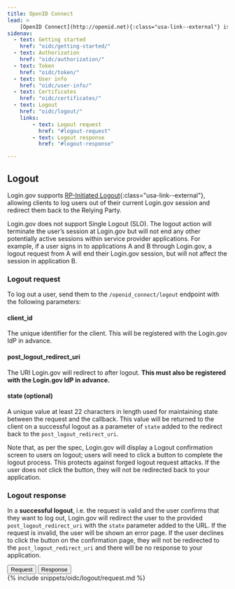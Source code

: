 ```yaml
---
title: OpenID Connect
lead: >
    [OpenID Connect](http://openid.net){:class="usa-link--external"} is a simple identity layer built on top of the OAuth 2.0 protocol. Login.gov supports [version 1.0](http://openid.net/specs/openid-connect-core-1_0.html){:class="usa-link--external"} of the specification and conforms to the [iGov Profile](https://openid.net/wg/igov){:class="usa-link--external"}.
sidenav:
  - text: Getting started
    href: "oidc/getting-started/"
  - text: Authorization
    href: "oidc/authorization/"
  - text: Token
    href: "oidc/token/"
  - text: User info
    href: "oidc/user-info/"
  - text: Certificates
    href: "oidc/certificates/"
  - text: Logout
    href: "oidc/logout/"
    links:
        - text: Logout request
          href: "#logout-request"
        - text: Logout response
          href: "#logout-response"

---
```


<div class="grid-row grid-gap">
    <div class="desktop:grid-col-8 mobile:grid-col-full" markdown="1">

## Logout

Login.gov supports [RP-Initiated Logout](https://openid.net/specs/openid-connect-session-1_0.html#RPLogout){:class="usa-link--external"}, allowing clients to log users out of their current Login.gov session and redirect them back to the Relying Party.

Login.gov does not support Single Logout (SLO). The logout action will terminate the user’s session at Login.gov but will not end any other potentially active sessions within service provider applications. For example, if a user signs in to applications A and B through Login.gov, a logout request from A will end their Login.gov session, but will not affect the session in application B.

### Logout request

To log out a user, send them to the `/openid_connect/logout` endpoint with the following parameters:

<div class="dev-doc-row">
    <div class="grid-row">
    <div class="grid-col-5">
        <h4 class="parameters clearfix">client_id</h4>
    </div>
    <div class="grid-col-7 padding-bottom-2">
        The unique identifier for the client. This will be registered with the Login.gov IdP in advance.
    </div>
    </div>
</div>
<div class="dev-doc-row">
    <div class="grid-row">
    <div class="grid-col-5">
        <h4 class="parameters clearfix">post_logout_redirect_uri</h4>
    </div>
    <div class="grid-col-7 padding-bottom-2">
        The URI Login.gov will redirect to after logout. <strong>This must also be registered with the Login.gov IdP in advance.</strong>
    </div>
    </div>
</div>
<div class="dev-doc-row">
    <div class="grid-row">
    <div class="grid-col-5">
        <h4 class="parameters clearfix">state <span class="text-normal">(optional)</span></h4>
    </div>
    <div class="grid-col-7 padding-bottom-2">
        A unique value at least 22 characters in length used for maintaining state between the request and the callback. This value will be returned to the client on a successful logout as a parameter of <code class="language-plaintext highlighter-rouge">state</code> added to the redirect back to the <code class="language-plaintext highlighter-rouge">post_logout_redirect_uri</code>.
    </div>
    </div>
</div>

Note that, as per the spec, Login.gov will display a Logout confirmation screen to users on logout; users will need to click a button to complete the logout process. This protects against forged logout request attacks. If the user does not click the button, they will not be redirected back to your application.


### Logout response

In a **successful logout**, i.e. the request is valid and the user confirms that they want to log out, Login.gov will redirect the user to the provided `post_logout_redirect_uri` with the `state` parameter added to the URL. If the request is invalid, the user will be shown an error page. If the user declines to click the button on the confirmation page, they will not be redirected to the `post_logout_redirect_uri` and there will be no response to your application.


</div>
<div class="usa-layout-docs__main code-snippet-column desktop:grid-col-4">
    <div class="margin-top-2 code-snippet-section position-relative z-index-1">
      <button id="oidc_logout_tab1_button" data-selector="oidc_logout" class="code-button code-button__selected margin-left-2">Request</button>
      <button id="oidc_logout_tab2_button" data-selector="oidc_logout" class="code-button margin-left-2">Response</button>
      <section id="oidc_logout_tab1">
        {% include snippets/oidc/logout/request.md %}
      </section>
      <section id="oidc_logout_tab2" hidden>
        {% include snippets/oidc/logout/response.md %}
      </section>
    </div>
  </div>
</div>
